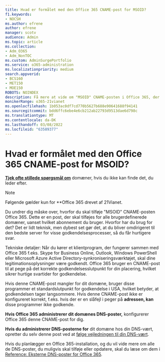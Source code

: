 ```yaml
---
title: Hvad er formålet med den Office 365 CNAME-post for MSOID?
f1.keywords:
- NOCSH
ms.author: efrene
author: efrene
manager: scotv
audience: Admin
ms.topic: article
ms.collection:
- Adm_O365
- Adm_NonTOC
ms.custom: AdminSurgePortfolio
ms.service: o365-administration
ms.localizationpriority: medium
search.appverid:
- BCS160
- MET150
- MOE150
ROBOTS: NOINDEX
description: Få mere at vide om "MSOID" CNAME-posten i Office 365, der dirigerer dig til den bedste server til godkendelsesprocesser, så du får et hurtigere svar.
monikerRange: o365-21vianet
ms.openlocfilehash: 1b053ac0df7cd770b5627b688e90641688f94141
ms.sourcegitcommit: bdd6ffc6ebe4e6cb212ab22793d9513dae6d798c
ms.translationtype: MT
ms.contentlocale: da-DK
ms.lasthandoff: 03/08/2022
ms.locfileid: "63589377"
---
```

# <a name="whats-the-purpose-of-the-office-365-cname-record-for-msoid"></a>Hvad er formålet med den Office 365 CNAME-post for MSOID?

 **[Tjek ofte stillede spørgsmål om](../setup/domains-faq.yml)** domæner, hvis du ikke kan finde det, du leder efter. 
> [!NOTE]
> Følgende gælder kun for **Office 365 drevet af 21Vianet.
  
Du undrer dig måske over, hvorfor du skal tilføje "MSOID" CNAME-posten Office 365. Dette er en post, der skal tilføjes for alle brugerdefinerede domæner, uanset hvilket abonnement du bruger. Hvorfor har du brug for det? Det er lidt teknisk, men dybest set gør det, at du bliver omdirigeret til den bedste server for visse godkendelsesprocesser, så du får hurtigere svar.
  
Tekniske detaljer: Når du kører et klientprogram, der fungerer sammen med Office 365 f.eks. Skype for Business Online, Outlook, Windows PowerShell eller Microsoft Azure Active Directory-synkroniseringsværktøjet, skal dine legitimationsoplysninger være godkendt. Office 365 bruger en CNAME-post til at pege på det korrekte godkendelsesslutpunkt for din placering, hvilket sikrer hurtige svartider for godkendelse.
  
Hvis denne CNAME-post mangler for dit domæne, bruger disse programmer et standardslutpunkt for godkendelse i USA, hvilket betyder, at godkendelsen tager langsommere. Hvis denne CNAME-post ikke er konfigureret korrekt, f.eks. hvis der er en slåfejl i peger på **adressen, kan** disse programmer ikke godkende.
  
 **Hvis Office 365 administrerer dit domænes DNS-poster,** konfigurerer Office 365 denne CNAME-post for dig. 
  
 **Hvis du administrerer DNS-posterne for** dit domæne hos din DNS-vært, opretter du selv denne post ved at [følge vejledningen til din DNS-vært](../get-help-with-domains/create-dns-records-at-any-dns-hosting-provider.md).
  
Hvis du planlægger en Office 365-installation, og du vil vide mere om alle de DNS-poster, du muligvis skal tilføje eller opdatere, skal du læse om dem i [Reference: Eksterne DNS-poster for Office 365](../../enterprise/external-domain-name-system-records.md).
